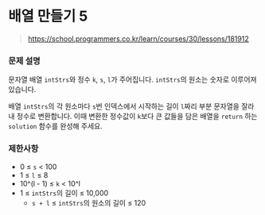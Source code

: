 # 배열 만들기 5

> https://school.programmers.co.kr/learn/courses/30/lessons/181912

### 문제 설명

문자열 배열 `intStrs`와 정수 `k`, `s`, `l`가 주어집니다. `intStrs`의 원소는 숫자로 이루어져 있습니다.

배열 `intStrs`의 각 원소마다 `s`번 인덱스에서 시작하는 길이 `l`짜리 부분 문자열을 잘라내 정수로 변환합니다. 이때 변환한 정수값이 `k`보다 큰 값들을 담은 배열을 `return` 하는 `solution` 함수를 완성해 주세요.

### 제한사항

- 0 ≤ `s` < 100
- 1 ≤ `l` ≤ 8
- 10^(l - 1) ≤ `k` < 10^l
- 1 ≤ `intStrs`의 길이 ≤ 10,000
  - `s + l` ≤ `intStrs`의 원소의 길이 ≤ 120
